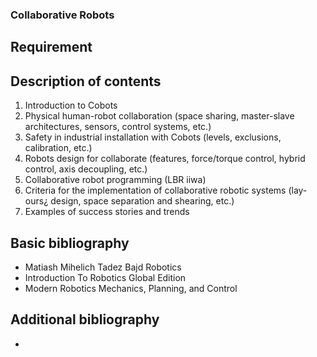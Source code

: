 ### Collaborative Robots

## Requirement



## Description of contents

1. Introduction to Cobots
2. Physical human-robot collaboration (space sharing, master-slave architectures, sensors, control systems, etc.)
3. Safety in industrial installation with Cobots (levels, exclusions, calibration, etc.)
4. Robots design for collaborate (features, force/torque control, hybrid control, axis decoupling, etc.)
5. Collaborative robot programming (LBR iiwa)
6. Criteria for the implementation of collaborative robotic systems (lay-ours¿ design, space separation and shearing, etc.)
7. Examples of success stories and trends

## Basic bibliography

- Matiash Mihelich Tadez Bajd Robotics
- Introduction To Robotics Global Edition
- Modern Robotics Mechanics, Planning, and Control

## Additional bibliography

- 